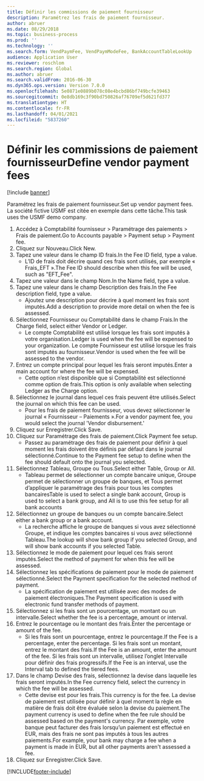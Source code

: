 ```yaml
---
title: Définir les commissions de paiement fournisseur
description: Paramétrez les frais de paiement fournisseur.
author: abruer
ms.date: 08/29/2018
ms.topic: business-process
ms.prod: ''
ms.technology: ''
ms.search.form: VendPaymFee, VendPaymModeFee, BankAccountTableLookUp
audience: Application User
ms.reviewer: roschlom
ms.search.region: Global
ms.author: abruer
ms.search.validFrom: 2016-06-30
ms.dyn365.ops.version: Version 7.0.0
ms.openlocfilehash: 5e0871e0889b078c08e4bcbd86bf749bcfe39463
ms.sourcegitcommit: 0e8db169c3f90bd750826af76709ef5d621fd377
ms.translationtype: HT
ms.contentlocale: fr-FR
ms.lasthandoff: 04/01/2021
ms.locfileid: "5837260"
---
```

# <a name="define-vendor-payment-fees"></a><span data-ttu-id="997ca-103">Définir les commissions de paiement fournisseur</span><span class="sxs-lookup"><span data-stu-id="997ca-103">Define vendor payment fees</span></span>

[!include [banner](../../includes/banner.md)]

<span data-ttu-id="997ca-104">Paramétrez les frais de paiement fournisseur.</span><span class="sxs-lookup"><span data-stu-id="997ca-104">Set up vendor payment fees.</span></span> <span data-ttu-id="997ca-105">La société fictive USMF est citée en exemple dans cette tâche.</span><span class="sxs-lookup"><span data-stu-id="997ca-105">This task uses the USMF demo company.</span></span>

1. <span data-ttu-id="997ca-106">Accédez à Comptabilité fournisseur > Paramétrage des paiements > Frais de paiement.</span><span class="sxs-lookup"><span data-stu-id="997ca-106">Go to Accounts payable > Payment setup > Payment fee.</span></span>
2. <span data-ttu-id="997ca-107">Cliquez sur Nouveau.</span><span class="sxs-lookup"><span data-stu-id="997ca-107">Click New.</span></span>
3. <span data-ttu-id="997ca-108">Tapez une valeur dans le champ ID frais.</span><span class="sxs-lookup"><span data-stu-id="997ca-108">In the Fee ID field, type a value.</span></span>
    * <span data-ttu-id="997ca-109">L’ID de frais doit décrire quand ces frais sont utilisés, par exemple « Frais_EFT ».</span><span class="sxs-lookup"><span data-stu-id="997ca-109">The Fee ID should describe when this fee will be used, such as "EFT_Fee".</span></span>  
4. <span data-ttu-id="997ca-110">Tapez une valeur dans le champ Nom.</span><span class="sxs-lookup"><span data-stu-id="997ca-110">In the Name field, type a value.</span></span>
5. <span data-ttu-id="997ca-111">Tapez une valeur dans le champ Description des frais.</span><span class="sxs-lookup"><span data-stu-id="997ca-111">In the Fee description field, type a value.</span></span>
    * <span data-ttu-id="997ca-112">Ajoutez une description pour décrire à quel moment les frais sont imputés.</span><span class="sxs-lookup"><span data-stu-id="997ca-112">Add a description to provide more detail on when the fee is assessed.</span></span>  
6. <span data-ttu-id="997ca-113">Sélectionnez Fournisseur ou Comptabilité dans le champ Frais.</span><span class="sxs-lookup"><span data-stu-id="997ca-113">In the Charge field, select either Vendor or Ledger.</span></span>
    * <span data-ttu-id="997ca-114">Le compte Comptabilité est utilisé lorsque les frais sont imputés à votre organisation.</span><span class="sxs-lookup"><span data-stu-id="997ca-114">Ledger is used when the fee will be expensed to your organization.</span></span>  <span data-ttu-id="997ca-115">Le compte Fournisseur est utilisé lorsque les frais sont imputés au fournisseur.</span><span class="sxs-lookup"><span data-stu-id="997ca-115">Vendor is used when the fee will be assessed to the vendor.</span></span>  
7. <span data-ttu-id="997ca-116">Entrez un compte principal pour lequel les frais seront imputés.</span><span class="sxs-lookup"><span data-stu-id="997ca-116">Enter a main account for where the fee will be expensed.</span></span>
    * <span data-ttu-id="997ca-117">Cette option n’est disponible que si Comptabilité est sélectionné comme option de frais.</span><span class="sxs-lookup"><span data-stu-id="997ca-117">This option is only available when selecting Ledger as the Charge option.</span></span>  
8. <span data-ttu-id="997ca-118">Sélectionnez le journal dans lequel ces frais peuvent être utilisés.</span><span class="sxs-lookup"><span data-stu-id="997ca-118">Select the journal on which this fee can be used.</span></span> 
    * <span data-ttu-id="997ca-119">Pour les frais de paiement fournisseur, vous devez sélectionner le journal « Fournisseur – Paiements ».</span><span class="sxs-lookup"><span data-stu-id="997ca-119">For a vendor payment fee, you would select the journal 'Vendor disbursement.'</span></span>  
9. <span data-ttu-id="997ca-120">Cliquez sur Enregistrer.</span><span class="sxs-lookup"><span data-stu-id="997ca-120">Click Save.</span></span>
10. <span data-ttu-id="997ca-121">Cliquez sur Paramétrage des frais de paiement.</span><span class="sxs-lookup"><span data-stu-id="997ca-121">Click Payment fee setup.</span></span>
    * <span data-ttu-id="997ca-122">Passez au paramétrage des frais de paiement pour définir à quel moment les frais doivent être définis par défaut dans le journal sélectionné.</span><span class="sxs-lookup"><span data-stu-id="997ca-122">Continue to the Payment fee setup to define when the fee should default onto the journal you selected.</span></span>  
11. <span data-ttu-id="997ca-123">Sélectionnez Tableau, Groupe ou Tous.</span><span class="sxs-lookup"><span data-stu-id="997ca-123">Select either Table, Group or All.</span></span>
    * <span data-ttu-id="997ca-124">Tableau permet de sélectionner un compte bancaire unique, Groupe permet de sélectionner un groupe de banques, et Tous permet d’appliquer le paramétrage des frais pour tous les comptes bancaires</span><span class="sxs-lookup"><span data-stu-id="997ca-124">Table is used to select a single bank account, Group is used to select a bank group, and All is to use this fee setup for all bank accounts</span></span>  
12. <span data-ttu-id="997ca-125">Sélectionnez un groupe de banques ou un compte bancaire.</span><span class="sxs-lookup"><span data-stu-id="997ca-125">Select either a bank group or a bank account.</span></span>
    * <span data-ttu-id="997ca-126">La recherche affiche le groupe de banques si vous avez sélectionné Groupe, et indique les comptes bancaires si vous avez sélectionné Tableau.</span><span class="sxs-lookup"><span data-stu-id="997ca-126">The lookup will show bank group if you selected Group, and will show bank accounts if you selected Table.</span></span>  
13. <span data-ttu-id="997ca-127">Sélectionnez le mode de paiement pour lequel ces frais seront imputés.</span><span class="sxs-lookup"><span data-stu-id="997ca-127">Select the method of payment for when this fee will be assessed.</span></span>
14. <span data-ttu-id="997ca-128">Sélectionnez les spécifications de paiement pour le mode de paiement sélectionné.</span><span class="sxs-lookup"><span data-stu-id="997ca-128">Select the Payment specification for the selected method of payment.</span></span>
    * <span data-ttu-id="997ca-129">La spécification de paiement est utilisée avec des modes de paiement électroniques.</span><span class="sxs-lookup"><span data-stu-id="997ca-129">The Payment specification is used with electronic fund transfer methods of payment.</span></span>  
15. <span data-ttu-id="997ca-130">Sélectionnez si les frais sont un pourcentage, un montant ou un intervalle.</span><span class="sxs-lookup"><span data-stu-id="997ca-130">Select whether the fee is a percentage, amount or interval.</span></span>
16. <span data-ttu-id="997ca-131">Entrez le pourcentage ou le montant des frais.</span><span class="sxs-lookup"><span data-stu-id="997ca-131">Enter the percentage or amount of the fee.</span></span>
    * <span data-ttu-id="997ca-132">Si les frais sont un pourcentage, entrez le pourcentage.</span><span class="sxs-lookup"><span data-stu-id="997ca-132">If the Fee is a percentage, enter the percentage.</span></span> <span data-ttu-id="997ca-133">Si les frais sont un montant, entrez le montant des frais.</span><span class="sxs-lookup"><span data-stu-id="997ca-133">If the Fee is an amount, enter the amount of the fee.</span></span> <span data-ttu-id="997ca-134">Si les frais sont un intervalle, utilisez l’onglet Intervalle pour définir des frais progressifs.</span><span class="sxs-lookup"><span data-stu-id="997ca-134">If the Fee is an interval, use the Interval tab to defined the tiered fees.</span></span>  
17. <span data-ttu-id="997ca-135">Dans le champ Devise des frais, sélectionnez la devise dans laquelle les frais seront imputés.</span><span class="sxs-lookup"><span data-stu-id="997ca-135">In the Fee currency field, select the currency in which the fee will be assessed.</span></span>
    * <span data-ttu-id="997ca-136">Cette devise est pour les frais.</span><span class="sxs-lookup"><span data-stu-id="997ca-136">This currency is for the fee.</span></span> <span data-ttu-id="997ca-137">La devise de paiement est utilisée pour définir à quel moment la règle en matière de frais doit être évaluée selon la devise du paiement.</span><span class="sxs-lookup"><span data-stu-id="997ca-137">The payment currency is used to define when the fee rule should be assessed based on the payment's currency.</span></span> <span data-ttu-id="997ca-138">Par exemple, votre banque peut facturer des frais lorsqu’un paiement est effectué en EUR, mais des frais ne sont pas imputés à tous les autres paiements.</span><span class="sxs-lookup"><span data-stu-id="997ca-138">For example, your bank may charge a fee when a payment is made in EUR, but all other payments aren't assessed a fee.</span></span>  
18. <span data-ttu-id="997ca-139">Cliquez sur Enregistrer.</span><span class="sxs-lookup"><span data-stu-id="997ca-139">Click Save.</span></span>



[!INCLUDE[footer-include](../../../includes/footer-banner.md)]